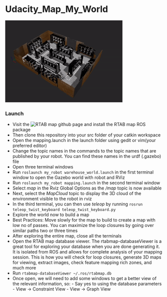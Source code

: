 # Udacity_Map_My_World

![Output](https://github.com/gonfreces/Udacity_Map_my_world/blob/master/ezgif.com-crop.gif)

### Launch

- Visit the ![RTAB map github page](https://github.com/introlab/rtabmap_ros) and install the RTAB map ROS package
- Then clone this repository into your src folder of your catkin workspace
- Open the mapping.launch in the launch folder using gedit or vim(your preferred editor)
- Change the topic names in the <arg> commands to the topic names that are published by your robot. You can find these names in the urdf (.gazebo) file
- Open three terminal windows
- Run `roslaunch my_robot warehouse_world.launch` in the first terminal window to open the Gazebo world with robot and RViz
- Run `roslaunch my_robot mapping.launch` in the second terminal window
- Select *map* in the Rviz Global Options as the */map* topic is now available
- Next, select the *MapCloud* topic to display the 3D cloud of the environment visible to the robot in rviz
- In the third terminal, you can then use *teleop* by running `rosrun teleop_twist_keyboard teleop_twist_keyboard.py`
- Explore the world now to build a map
- Best Practices: Move slowly for the map to build to create a map with low no of passes. You can maximize the loop closures by going over similar paths two or three times
 - After exploring the entire map, close all the terminals
 - Open the RTAB map database viewer. The rtabmap-databaseViewer is a great tool for exploring your database when you are done generating it. It is isolated from ROS and allows for complete analysis of your mapping session. This is how you will check for loop closures, generate 3D maps for viewing, extract images, check feature mapping rich zones, and much more
 - Run `rtabmap-databaseViewer ~/.ros/rtabmap.db` 
 - Once open, we will need to add some windows to get a better view of the relevant information, so:
        - Say yes to using the database parameters
        - View -> Constraint View
        - View -> Graph View 
